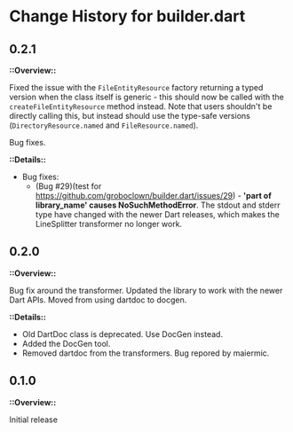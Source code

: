 # Change History for builder.dart

## 0.2.1

**::Overview::**

Fixed the issue with the `FileEntityResource` factory returning a typed version
when the class itself is generic - this should now be called with the
`createFileEntityResource` method instead.  Note that users shouldn't be
directly calling this, but instead should use the type-safe versions
(`DirectoryResource.named` and `FileResource.named`).

Bug fixes.

**::Details::**

* Bug fixes:
    * (Bug #29)(test for https://github.com/groboclown/builder.dart/issues/29) -
      **'part of library_name' causes NoSuchMethodError**.  The stdout and
      stderr type have changed with the newer Dart releases, which makes the
      LineSplitter transformer no longer work.
    




## 0.2.0

**::Overview::**

Bug fix around the transformer. Updated the library to work with the
newer Dart APIs.  Moved from using dartdoc to docgen.

**::Details::**

* Old DartDoc class is deprecated.  Use DocGen instead.
* Added the DocGen tool.
* Removed dartdoc from the transformers.  Bug repored by maiermic.


## 0.1.0

**::Overview::**

Initial release

